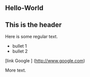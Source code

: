 ## Hello-World
## This is the header

Here is some regular text.

* bullet 1
* bullet 2

[link Google ] (http://www.google.com)

More text.
